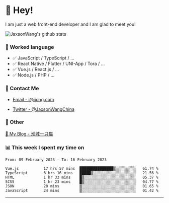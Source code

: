 # 👋 Hey!

I am just a web front-end developer and I am glad to meet you!

![JaxsonWang's github stats](https://github-readme-stats.vercel.app/api?username=JaxsonWang&&show_icons=true&&title_color=1abc9c&&icon_color=1abc9c)


### 📝 Worked language

- ✅ JavaScript / TypeScript / ...
- ✅ React Native / Flutter / UNI-App / Tora / ...
- ✅ Vue.js / React.js / ...
- ✅ Node.js / PHP / ...

### 📮 Contact Me

- [Email - i@iiong.com](mailto:i@iiong.com)

- [Twitter - @JaxsonWangChina](https://twitter.com/JaxsonWangChina)

### 🤪 Other

[📌 My Blog - 淮城一只猫](https://iiong.com)

### 📊 This week I spent my time on

<!--START_SECTION:waka-->

```text
From: 09 February 2023 - To: 16 February 2023

Vue.js           17 hrs 57 mins  ███████████████▒░░░░░░░░░   61.74 %
TypeScript       6 hrs 16 mins   █████▒░░░░░░░░░░░░░░░░░░░   21.56 %
HTML             1 hr 33 mins    █▒░░░░░░░░░░░░░░░░░░░░░░░   05.37 %
SCSS             1 hr 23 mins    █▒░░░░░░░░░░░░░░░░░░░░░░░   04.77 %
JSON             28 mins         ▒░░░░░░░░░░░░░░░░░░░░░░░░   01.65 %
JavaScript       24 mins         ▒░░░░░░░░░░░░░░░░░░░░░░░░   01.42 %
```

<!--END_SECTION:waka-->

---
